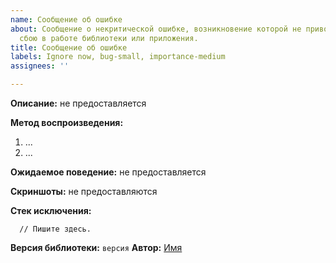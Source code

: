 ```yaml
---
name: Сообщение об ошибке
about: Сообщение о некритической ошибке, возникновение которой не приводит к моментальному
  сбою в работе библиотеки или приложения.
title: Сообщение об ошибке
labels: Ignore now, bug-small, importance-medium
assignees: ''

---
```


**Описание:**
не предоставляется

**Метод воспроизведения:**
1. ...
2. ...

**Ожидаемое поведение:**
не предоставляется

**Скриншоты:**
не предоставляются

**Стек исключения:**
```
  // Пишите здесь.
```

**Версия библиотеки:** `версия`
**Автор:** [Имя](url)

